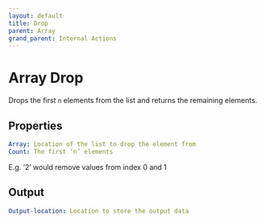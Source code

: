 ```yaml
---
layout: default
title: Drop
parent: Array
grand_parent: Internal Actions
---
```

# Array Drop
Drops the first `n` elements from the list and returns the remaining elements.

## Properties
```yaml
Array: Location of the list to drop the element from
Count: The first ‘n’ elements
```
E.g. ‘2’ would remove values from index 0 and 1

## Output
```yaml
Output-location: Location to store the output data
```
